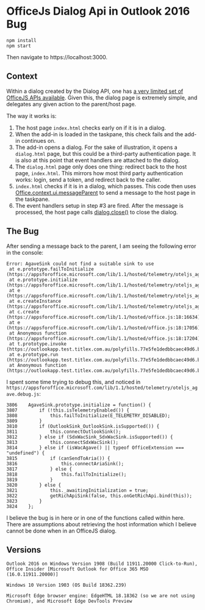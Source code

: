 # OfficeJs Dialog Api in Outlook 2016 Bug

```
npm install
npm start
```
Then navigate to https://localhost:3000.

## Context

Within a dialog created by the Dialog API, one has [a very limited set of OfficeJS APIs available](https://docs.microsoft.com/en-us/office/dev/add-ins/develop/dialog-api-in-office-add-ins#send-information-from-the-dialog-box-to-the-host-page). Given this, the dialog page is extremely simple, and delegates any given action to the parent/host page.

The way it works is:
1. The host page `index.html` checks early on if it is in a dialog.
2. When the add-in is loaded in the taskpane, this check fails and the add-in continues on.
3. The add-in opens a dialog. For the sake of illustration, it opens a `dialog.html` page, but this could be a third-party authentication page. It is also at this point that event handlers are attached to the dialog.
4. The `dialog.html` page only does one thing: redirect back to the host page, `index.html`. This mirrors how most third party authentication works: login, send a token, and redirect back to the caller.
5. `index.html` checks if it is in a dialog, which passes. This code then uses [Office.context.ui.messageParent](https://docs.microsoft.com/en-us/javascript/api/office/office.ui?view=office-js#messageparent-message-) to send a message to the host page in the taskpane.
6. The event handlers setup in step #3 are fired. After the message is processed, the host page calls [dialog.close()](https://docs.microsoft.com/en-us/javascript/api/office/office.dialog?view=office-js#close--) to close the dialog.

## The Bug

After sending a message back to the parent, I am seeing the following error in the console:

```
Error: AgaveSink could not find a suitable sink to use
 at e.prototype.failToInitialize (https://appsforoffice.microsoft.com/lib/1.1/hosted/telemetry/oteljs_agave.js:1:71169)
 at e.prototype.initialize (https://appsforoffice.microsoft.com/lib/1.1/hosted/telemetry/oteljs_agave.js:1:70452)
 at e (https://appsforoffice.microsoft.com/lib/1.1/hosted/telemetry/oteljs_agave.js:1:70227)
 at e.createInstance (https://appsforoffice.microsoft.com/lib/1.1/hosted/telemetry/oteljs_agave.js:1:70361)
 at c.create (https://appsforoffice.microsoft.com/lib/1.1/hosted/office.js:18:16634)
 at e (https://appsforoffice.microsoft.com/lib/1.1/hosted/office.js:18:17056)
 at Anonymous function (https://appsforoffice.microsoft.com/lib/1.1/hosted/office.js:18:17204)
 at t.prototype.invoke (https://outlookapp.test.titlex.com.au/polyfills.77e5fe1dedbbcaec49d6.bundle.js:1:88956)
 at e.prototype.run (https://outlookapp.test.titlex.com.au/polyfills.77e5fe1dedbbcaec49d6.bundle.js:1:84204)
 at Anonymous function (https://outlookapp.test.titlex.com.au/polyfills.77e5fe1dedbbcaec49d6.bundle.js:1:95475)
```

I spent some time trying to debug this, and noticed in `https://appsforoffice.microsoft.com/lib/1.1/hosted/telemetry/oteljs_agave.debug.js`:

```
3806    AgaveSink.prototype.initialize = function() {
3807        if (!this.isTelemetryEnabled()) {
3808            this.failToInitialize(E_TELEMETRY_DISABLED);
3809        }
3810        if (OutlookSink_OutlookSink.isSupported()) {
3811            this.connectOutlookSink();
3812        } else if (SdxWacSink_SdxWacSink.isSupported()) {
3813            this.connectSdxWacSink();
3814        } else if (isWacAgave() || typeof OfficeExtension === "undefined") {
3815            if (canSendToAria()) {
3816                this.connectAriaSink();
3817            } else {
3818                this.failToInitialize();
3819            }
3820        } else {
3821            this._awaitingInitialization = true;
3822            getRichApiSink(false, this.onGetRichApi.bind(this));
3823        }
3824    };
```

I believe the bug is in here or in one of the functions called within here. There are assumptions about retrieving the host information which I believe cannot be done when in an OfficeJS dialog.

## Versions

```
Outlook 2016 on Windows Version 1908 (Build 11911.20000 Click-to-Run), Office Insider [Microsoft Outlook for Office 365 MSO (16.0.11911.20000)]

Windows 10 Version 1903 (OS Build 18362.239)

Microsoft Edge browser engine: EdgeHTML 18.18362 (so we are not using Chromium), and Microsoft Edge DevTools Preview
```

